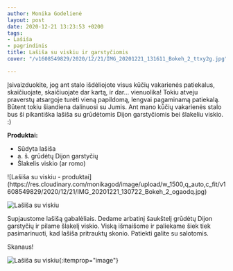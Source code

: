 ```yaml
---
author: Monika Godelienė
layout: post
date: 2020-12-21 13:23:53 +0200
tags:
- Lašiša
- pagrindinis
title: Lašiša su viskiu ir garstyčiomis
cover: "/v1608549829/2020/12/21/IMG_20201221_131611_Bokeh_2_ttxy2g.jpg"

---
```

Įsivaizduokite, jog ant stalo išdėliojote visus kūčių vakarienės patiekalus, skaičiuojate, skaičiuojate dar kartą, ir dar... vienuolika! Tokiu atveju praverstų atsargoje turėti vieną papildomą, lengvai pagaminamą patiekalą. Būtent tokiu šiandiena dalinuosi su Jumis. Ant mano kūčių vakarienės stalo bus ši pikantiška lašiša su grūdėtomis Dijon garstyčiomis bei šlakeliu viskio. :)

**Produktai:**

* <span itemprop="recipeIngredient">Sūdyta lašiša</span>
* <span itemprop="recipeIngredient">a. š. grūdėtų Dijon garstyčių</span>
* <span itemprop="recipeIngredient">Šlakelis viskio (ar romo)</span>

<div itemprop="recipeInstructions" markdown="1">
![Lašiša su viskiu - produktai](https://res.cloudinary.com/monikagod/image/upload/w_1500,q_auto,c_fit/v1608549829/2020/12/21/IMG_20201221_130722_Bokeh_2_ogaodq.jpg)

![Lašiša su viskiu](https://res.cloudinary.com/monikagod/image/upload/w_1500,q_auto,c_fit/v1608549830/2020/12/21/IMG_20201221_130948_Bokeh_2_hz8ajs.jpg)

Supjaustome lašišą gabalėliais. Dedame arbatinį šaukštelį grūdėtų Dijon garstyčių ir pilame šlakelį viskio. Viską išmaišome ir paliekame šiek tiek pasimarinuoti, kad lašiša pritrauktų skonio. Patiekti galite su salotomis.
</div>

Skanaus!

![Lašiša su viskiu](https://res.cloudinary.com/monikagod/image/upload/w_1500,q_auto,c_fit/v1608549829/2020/12/21/IMG_20201221_131611_Bokeh_2_ttxy2g.jpg){:itemprop="image"}